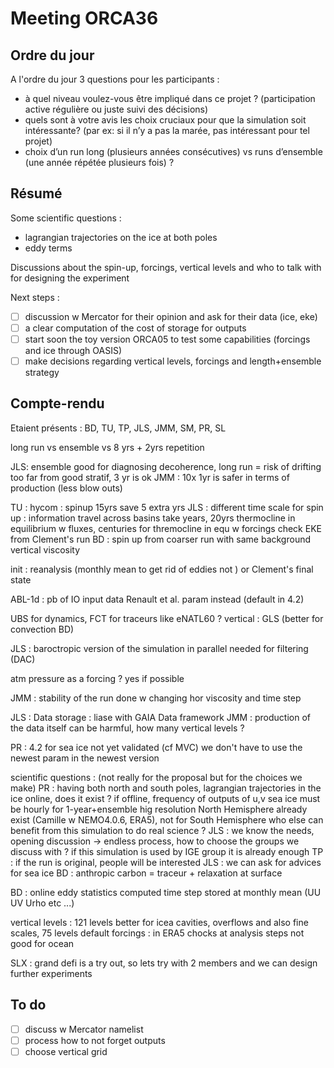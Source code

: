# Meeting ORCA36

## Ordre du jour

A l'ordre du jour 3 questions pour les participants :

  - à quel niveau voulez-vous être impliqué dans ce projet ? (participation active régulière ou juste suivi des décisions)
  - quels sont à votre avis les choix cruciaux pour que la simulation soit intéressante? (par ex: si il n’y a pas la marée, pas intéressant pour tel projet)
  - choix d’un run long (plusieurs années consécutives) vs runs d’ensemble (une année répétée plusieurs fois) ?

## Résumé

Some scientific questions :
  - lagrangian trajectories on the ice at both poles
  - eddy terms 
    
Discussions about the spin-up, forcings, vertical levels and who to talk with for designing the experiment

Next steps :
  - [ ] discussion w Mercator for their opinion and ask for their data (ice, eke)
  - [ ] a clear computation of the cost of storage for outputs
  - [ ] start soon the toy version ORCA05 to test some capabilities (forcings and ice through OASIS)
  - [ ] make decisions regarding vertical levels, forcings and length+ensemble strategy

## Compte-rendu 

Etaient présents : BD, TU, TP, JLS, JMM, SM, PR, SL

long run vs ensemble vs 8 yrs + 2yrs repetition

JLS: ensemble good for diagnosing decoherence, long run = risk of drifting too far from good stratif, 3 yr is ok
JMM : 10x 1yr is safer in terms of production (less blow outs)

TU : hycom : spinup 15yrs save 5 extra yrs
JLS : different time scale for spin up : information travel across basins take years, 20yrs thermocline in equilibrium w fluxes, centuries for thremocline in equ w forcings
check EKE from Clement's run
BD : spin up from coarser run with same background vertical viscosity 

init : reanalysis (monthly mean to get rid of eddies not ) or Clement's final state

ABL-1d : pb of IO input data
Renault et al. param instead (default in 4.2)

UBS for dynamics, FCT for traceurs like eNATL60 ?
vertical : GLS (better for convection BD)

JLS : baroctropic version of the simulation in parallel needed for filtering (DAC)

atm pressure as a forcing ? yes if possible

JMM :  stability of the run done w changing hor viscosity and time step

JLS : Data storage : liase with GAIA Data framework
JMM : production of the data itself can be harmful, how many vertical levels ?

PR : 4.2 for sea ice not yet validated (cf MVC)
we don't have to use the newest param in the newest version

scientific questions : (not really for the proposal but for the choices we make)
PR : having both north and south poles, lagrangian trajectories in the ice online, does it exist ? if offline, frequency of outputs of u,v sea ice must be hourly for 1-year+ensemble
hig resolution North Hemisphere already exist (Camille w NEMO4.0.6, ERA5), not for South Hemisphere
who else can benefit from this simulation to do real science ?
JLS : we know the needs, opening discussion -> endless process, how to choose the groups we discuss with ? if this simulation is used by IGE group it is already enough
TP : if the run is original, people will be interested
JLS :  we can ask for advices for sea ice 
BD : anthropic carbon = traceur + relaxation at surface


BD : online eddy statistics computed time step stored at monthly mean (UU UV Urho etc ...)

vertical levels : 121 levels better for icea cavities, overflows and also fine scales, 75 levels default
forcings : in ERA5 chocks at analysis steps not good for ocean

SLX : grand defi is a try out, so lets try with 2 members and we can design further experiments

## To do

 - [ ] discuss w Mercator namelist
 - [ ] process how to not forget outputs
 - [ ] choose vertical grid
